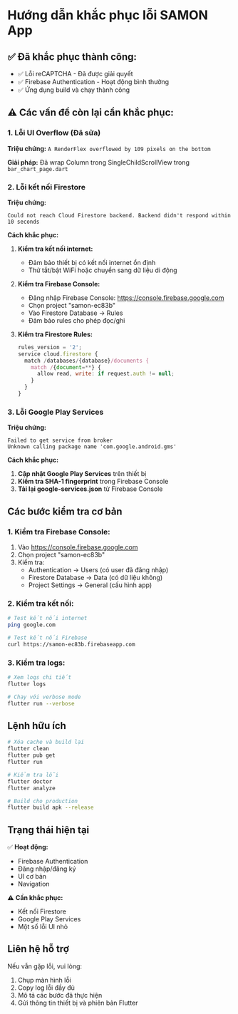 # Hướng dẫn khắc phục lỗi SAMON App

## ✅ Đã khắc phục thành công:
- ✅ Lỗi reCAPTCHA - Đã được giải quyết
- ✅ Firebase Authentication - Hoạt động bình thường
- ✅ Ứng dụng build và chạy thành công

## ⚠️ Các vấn đề còn lại cần khắc phục:

### 1. Lỗi UI Overflow (Đã sửa)
**Triệu chứng:** `A RenderFlex overflowed by 109 pixels on the bottom`

**Giải pháp:** Đã wrap Column trong SingleChildScrollView trong `bar_chart_page.dart`

### 2. Lỗi kết nối Firestore
**Triệu chứng:** 
```
Could not reach Cloud Firestore backend. Backend didn't respond within 10 seconds
```

**Cách khắc phục:**
1. **Kiểm tra kết nối internet:**
   - Đảm bảo thiết bị có kết nối internet ổn định
   - Thử tắt/bật WiFi hoặc chuyển sang dữ liệu di động

2. **Kiểm tra Firebase Console:**
   - Đăng nhập Firebase Console: https://console.firebase.google.com
   - Chọn project "samon-ec83b"
   - Vào Firestore Database → Rules
   - Đảm bảo rules cho phép đọc/ghi

3. **Kiểm tra Firestore Rules:**
   ```javascript
   rules_version = '2';
   service cloud.firestore {
     match /databases/{database}/documents {
       match /{document=**} {
         allow read, write: if request.auth != null;
       }
     }
   }
   ```

### 3. Lỗi Google Play Services
**Triệu chứng:**
```
Failed to get service from broker
Unknown calling package name 'com.google.android.gms'
```

**Cách khắc phục:**
1. **Cập nhật Google Play Services** trên thiết bị
2. **Kiểm tra SHA-1 fingerprint** trong Firebase Console
3. **Tải lại google-services.json** từ Firebase Console

## Các bước kiểm tra cơ bản

### 1. Kiểm tra Firebase Console:
1. Vào https://console.firebase.google.com
2. Chọn project "samon-ec83b"
3. Kiểm tra:
   - Authentication → Users (có user đã đăng nhập)
   - Firestore Database → Data (có dữ liệu không)
   - Project Settings → General (cấu hình app)

### 2. Kiểm tra kết nối:
```bash
# Test kết nối internet
ping google.com

# Test kết nối Firebase
curl https://samon-ec83b.firebaseapp.com
```

### 3. Kiểm tra logs:
```bash
# Xem logs chi tiết
flutter logs

# Chạy với verbose mode
flutter run --verbose
```

## Lệnh hữu ích

```bash
# Xóa cache và build lại
flutter clean
flutter pub get
flutter run

# Kiểm tra lỗi
flutter doctor
flutter analyze

# Build cho production
flutter build apk --release
```

## Trạng thái hiện tại

✅ **Hoạt động:**
- Firebase Authentication
- Đăng nhập/đăng ký
- UI cơ bản
- Navigation

⚠️ **Cần khắc phục:**
- Kết nối Firestore
- Google Play Services
- Một số lỗi UI nhỏ

## Liên hệ hỗ trợ

Nếu vẫn gặp lỗi, vui lòng:
1. Chụp màn hình lỗi
2. Copy log lỗi đầy đủ
3. Mô tả các bước đã thực hiện
4. Gửi thông tin thiết bị và phiên bản Flutter
 
